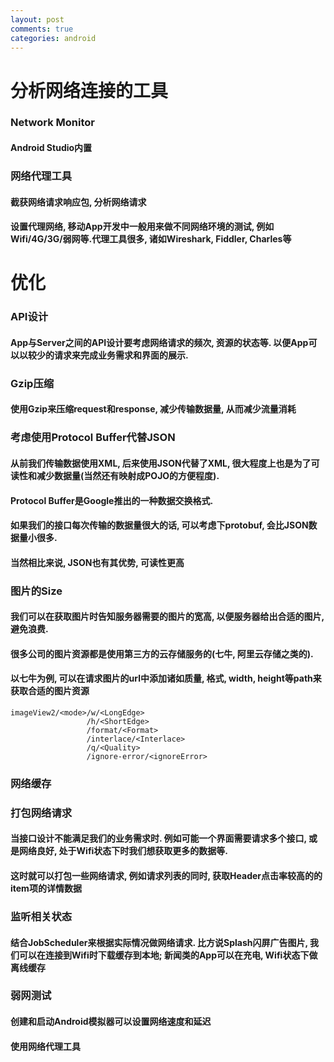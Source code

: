 ```yaml
---
layout: post
comments: true
categories: android
---
```


# 分析网络连接的工具
### Network Monitor
#### Android Studio内置
### 网络代理工具
#### 截获网络请求响应包, 分析网络请求
#### 设置代理网络, 移动App开发中一般用来做不同网络环境的测试, 例如Wifi/4G/3G/弱网等.代理工具很多, 诸如Wireshark, Fiddler, Charles等

# 优化
### API设计
#### App与Server之间的API设计要考虑网络请求的频次, 资源的状态等. 以便App可以以较少的请求来完成业务需求和界面的展示.
### Gzip压缩
#### 使用Gzip来压缩request和response, 减少传输数据量, 从而减少流量消耗
### 考虑使用Protocol Buffer代替JSON
#### 从前我们传输数据使用XML, 后来使用JSON代替了XML, 很大程度上也是为了可读性和减少数据量(当然还有映射成POJO的方便程度).

#### Protocol Buffer是Google推出的一种数据交换格式.

#### 如果我们的接口每次传输的数据量很大的话, 可以考虑下protobuf, 会比JSON数据量小很多.

#### 当然相比来说, JSON也有其优势, 可读性更高

### 图片的Size
#### 我们可以在获取图片时告知服务器需要的图片的宽高, 以便服务器给出合适的图片, 避免浪费.

#### 很多公司的图片资源都是使用第三方的云存储服务的(七牛, 阿里云存储之类的).

#### 以七牛为例, 可以在请求图片的url中添加诸如质量, 格式, width, height等path来获取合适的图片资源

```
imageView2/<mode>/w/<LongEdge>
                 /h/<ShortEdge>
                 /format/<Format>
                 /interlace/<Interlace>
                 /q/<Quality>
                 /ignore-error/<ignoreError>
```
### 网络缓存
### 打包网络请求
#### 当接口设计不能满足我们的业务需求时. 例如可能一个界面需要请求多个接口, 或是网络良好, 处于Wifi状态下时我们想获取更多的数据等.

#### 这时就可以打包一些网络请求, 例如请求列表的同时, 获取Header点击率较高的的item项的详情数据

### 监听相关状态
#### 结合JobScheduler来根据实际情况做网络请求. 比方说Splash闪屏广告图片, 我们可以在连接到Wifi时下载缓存到本地; 新闻类的App可以在充电, Wifi状态下做离线缓存

### 弱网测试
#### 创建和启动Android模拟器可以设置网络速度和延迟
#### 使用网络代理工具